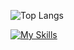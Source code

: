 ![Top Langs](https://github-readme-stats.vercel.app/api/top-langs/?username=gilanhaq&layout=compact&theme=holi&langs_count=2&size_weight=0.5&count_weight=0.5)

[![My Skills](https://skillicons.dev/icons?i=flutter,kotlin,androidstudio&theme=dark)](https://skillicons.dev)
